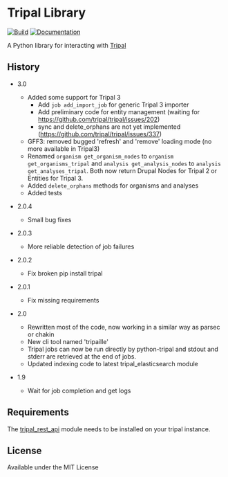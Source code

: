# Tripal Library

[![Build](https://travis-ci.org/galaxy-genome-annotation/python-tripal.svg?branch=master)](https://travis-ci.org/galaxy-genome-annotation/python-tripal)
[![Documentation](https://readthedocs.org/projects/python-tripal/badge/?version=latest)](http://python-tripal.readthedocs.io/en/latest/?badge=latest)

A Python library for interacting with [Tripal](http://tripal.info/)

## History

 - 3.0
    - Added some support for Tripal 3
        - Add `job add_import_job` for generic Tripal 3 importer
        - Add preliminary code for entity management (waiting for https://github.com/tripal/tripal/issues/202)
        - sync and delete_orphans are not yet implemented (https://github.com/tripal/tripal/issues/337)
    - GFF3: removed bugged 'refresh' and 'remove' loading mode (no more available in Tripal3)
    - Renamed `organism get_organism_nodes` to `organism get_organisms_tripal`
      and `analysis get_analysis_nodes` to `analysis get_analyses_tripal`.
      Both now return Drupal Nodes for Tripal 2 or Entities for Tripal 3.
    - Added `delete_orphans` methods for organisms and analyses
    - Added tests

 - 2.0.4
    - Small bug fixes

 - 2.0.3
    - More reliable detection of job failures

 - 2.0.2
    - Fix broken pip install tripal

 - 2.0.1
    - Fix missing requirements

 - 2.0
    - Rewritten most of the code, now working in a similar way as parsec or chakin
    - New cli tool named 'tripaille'
    - Tripal jobs can now be run directly by python-tripal and stdout and stderr are retrieved at the end of jobs.
    - Updated indexing code to latest tripal_elasticsearch module

 - 1.9
    - Wait for job completion and get logs

## Requirements

The [tripal_rest_api](http://github.com/abretaud/tripal_rest_api) module needs to be installed on your tripal instance.

## License

Available under the MIT License
